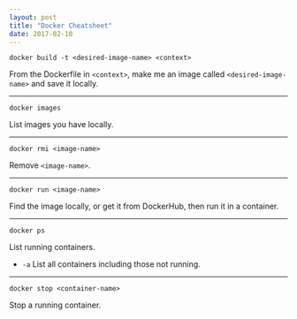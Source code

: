 ```yaml
---
layout: post
title: "Docker Cheatsheet"
date: 2017-02-10
---
```


`docker build -t <desired-image-name> <context>`

From the Dockerfile in `<context>`, make me an image called `<desired-image-name>` and save it locally.

---

`docker images` 

List images you have locally.

---

`docker rmi <image-name>`

Remove `<image-name>`.

---

`docker run <image-name>` 

Find the image locally, or get it from DockerHub, then run it in a container.

---

`docker ps`

List running containers.

* `-a` List all containers including those not running.

---

`docker stop <container-name>`

Stop a running container.


